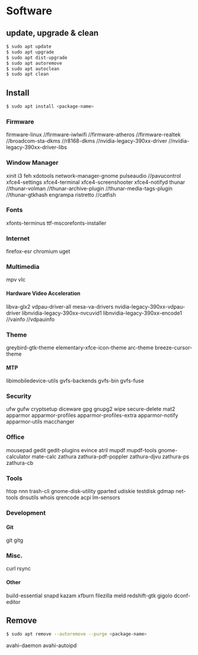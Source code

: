 # Software

## update, upgrade & clean

```bash
$ sudo apt update
$ sudo apt upgrade
$ sudo apt dist-upgrade
$ sudo apt autoremove
$ sudo apt autoclean
$ sudo apt clean
```

## Install

```bash
$ sudo apt install <package-name>
```

### Firmware
firmware-linux
//firmware-iwlwifi
//firmware-atheros
//firmware-realtek
//broadcom-sta-dkms
//r8168-dkms
//nvidia-legacy-390xx-driver
//nvidia-legacy-390xx-driver-libs

### Window Manager
xinit
i3
feh xdotools
network-manager-gnome
pulseaudio
//pavucontrol
xfce4-settings
xfce4-terminal
xfce4-screenshooter
xfce4-notifyd
thunar
//thunar-volman
//thunar-archive-plugin
//thunar-media-tags-plugin
//thunar-gtkhash
engrampa
ristretto
//catfish

### Fonts
xfonts-terminus
ttf-mscorefonts-installer

### Internet
firefox-esr
chromium
uget

### Multimedia
mpv
vlc

#### Hardware Video Acceleration
libva-glx2
vdpau-driver-all
mesa-va-drivers
nvidia-legacy-390xx-vdpau-driver
libnvidia-legacy-390xx-nvcuvid1
libnvidia-legacy-390xx-encode1
//vainfo
//vdpauinfo

### Theme
greybird-gtk-theme
elementary-xfce-icon-theme
arc-theme
breeze-cursor-theme

#### MTP
libimobiledevice-utils
gvfs-backends
gvfs-bin
gvfs-fuse

### Security
ufw gufw
cryptsetup
diceware
gpg gnupg2
wipe
secure-delete
mat2
apparmor
apparmor-profiles
apparmor-profiles-extra
apparmor-notify
apparmor-utils
macchanger

### Office
mousepad
gedit
gedit-plugins
evince
atril
mupdf
mupdf-tools
gnome-calculator
mate-calc
zathura zathura-pdf-poppler zathura-djvu zathura-ps zathura-cb

### Tools
htop
nnn
trash-cli
gnome-disk-utility
gparted
udiskie
testdisk
gdmap
net-tools
dnsutils
whois
qrencode
acpi
lm-sensors

### Development

#### Git
git gitg

### Misc.
curl
rsync

#### Other
build-essential
snapd
kazam
xfburn
filezilla
meld
redshift-gtk
gigolo
dconf-editor

## Remove

```bash
$ sudo apt remove --autoremove --purge <package-name>
```

avahi-daemon
avahi-autoipd
